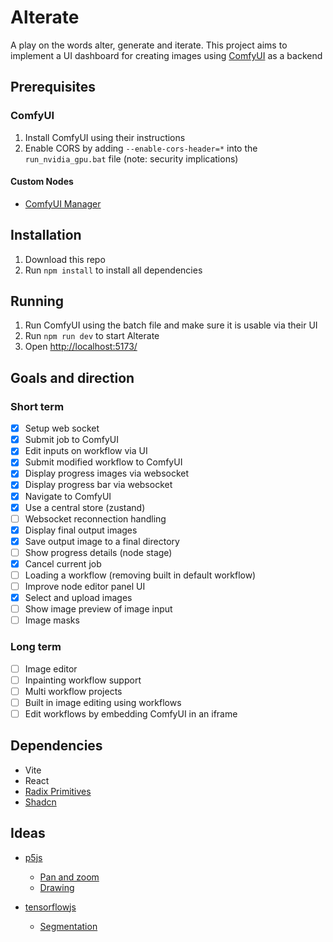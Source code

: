 # Alterate

A play on the words alter, generate and iterate. This project aims to implement a UI dashboard for creating images using [ComfyUI](https://github.com/comfyanonymous/ComfyUI) as a backend

## Prerequisites

### ComfyUI

1. Install ComfyUI using their instructions
2. Enable CORS by adding `--enable-cors-header=*` into the `run_nvidia_gpu.bat` file (note: security implications)

#### Custom Nodes

- [ComfyUI Manager](https://github.com/ltdrdata/ComfyUI-Manager)

## Installation

1. Download this repo
2. Run `npm install` to install all dependencies

## Running

1. Run ComfyUI using the batch file and make sure it is usable via their UI
2. Run `npm run dev` to start Alterate
3. Open [http://localhost:5173/](http://localhost:5173/)

## Goals and direction

### Short term

- [x] Setup web socket
- [x] Submit job to ComfyUI
- [x] Edit inputs on workflow via UI
- [x] Submit modified workflow to ComfyUI
- [x] Display progress images via websocket
- [x] Display progress bar via websocket
- [x] Navigate to ComfyUI
- [x] Use a central store (zustand)
- [ ] Websocket reconnection handling
- [x] Display final output images
- [x] Save output image to a final directory
- [ ] Show progress details (node stage)
- [x] Cancel current job
- [ ] Loading a workflow (removing built in default workflow)
- [ ] Improve node editor panel UI
- [x] Select and upload images
- [ ] Show image preview of image input
- [ ] Image masks

### Long term

- [ ] Image editor
- [ ] Inpainting workflow support
- [ ] Multi workflow projects
- [ ] Built in image editing using workflows
- [ ] Edit workflows by embedding ComfyUI in an iframe

## Dependencies

- Vite
- React
- [Radix Primitives](https://www.radix-ui.com/primitives/docs/overview/introduction)
- [Shadcn](https://ui.shadcn.com/)

## Ideas

- [p5js](https://p5js.org)

  - [Pan and zoom](https://editor.p5js.org/palpista11/sketches/XRx0nlsXi)
  - [Drawing](https://editor.p5js.org/ebenjmuse/sketches/SyUM1iX0b)

- [tensorflowjs](https://github.com/tensorflow/tfjs)
  - [Segmentation](https://towardsdatascience.com/real-time-semantic-segmentation-in-the-browser-using-tensorflow-js-e2e00a185139)
